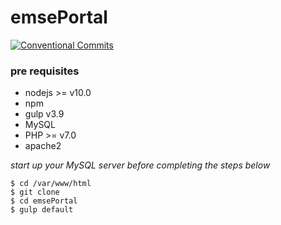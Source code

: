 # emsePortal

[![Conventional Commits](https://img.shields.io/badge/Conventional%20Commits-1.0.0-yellow.svg)](https://conventionalcommits.org)

### pre requisites
* nodejs >= v10.0
* npm
* gulp v3.9
* MySQL
* PHP >= v7.0
* apache2

*start up your MySQL server before completing the steps below*

```shell
$ cd /var/www/html
$ git clone 
$ cd emsePortal
$ gulp default
```